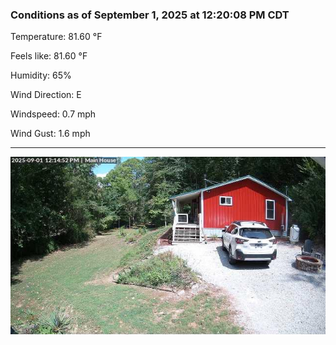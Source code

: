### Conditions as of September 1, 2025 at 12:20:08 PM CDT 

Temperature: 81.60 &deg;F

Feels like: 81.60 &deg;F

Humidity: 65%

Wind Direction: E

Windspeed: 0.7 mph

Wind Gust: 1.6 mph

---

<img src="./images/latest.jpeg"/>


